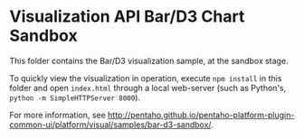 # Visualization API Bar/D3 Chart Sandbox

This folder contains the Bar/D3 visualization sample, at the sandbox stage. 

To quickly view the visualization in operation, execute `npm install` in this folder and open `index.html` through 
a local web-server (such as Python's, `python -m SimpleHTTPServer 8000`).

For more information, see http://pentaho.github.io/pentaho-platform-plugin-common-ui/platform/visual/samples/bar-d3-sandbox/.
